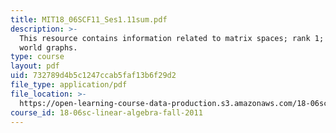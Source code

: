 ```yaml
---
title: MIT18_06SCF11_Ses1.11sum.pdf
description: >-
  This resource contains information related to matrix spaces; rank 1; small
  world graphs.
type: course
layout: pdf
uid: 732789d4b5c1247ccab5faf13b6f29d2
file_type: application/pdf
file_location: >-
  https://open-learning-course-data-production.s3.amazonaws.com/18-06sc-linear-algebra-fall-2011/732789d4b5c1247ccab5faf13b6f29d2_MIT18_06SCF11_Ses1.11sum.pdf
course_id: 18-06sc-linear-algebra-fall-2011
---
```

